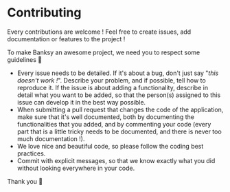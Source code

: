 # Contributing

Every contributions are welcome ! Feel free to create issues, add documentation or features to the project !

To make Banksy an awesome project, we need you to respect some guidelines :straight_ruler: 

- Every issue needs to be detailed. If it's about a bug, don't just say "*this doesn't work !*". Describe your problem, and if possible, tell how to reproduce it. If the issue is about adding a functionality, describe in detail what you want to be added, so that the person(s) assigned to this issue can develop it in the best way possible.
- When submitting a pull request that changes the code of the application, make sure that it's well documented, both by documenting the functionalities that you added, and by commenting your code (every part that is a little tricky needs to be documented, and there is never too much documentation !).
- We love nice and beautiful code, so please follow the coding best practices.
- Commit with explicit messages, so that we know exactly what you did without looking everywhere in your code.


Thank you :raised_hands: 
